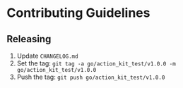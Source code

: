 # Contributing Guidelines

## Releasing

 1. Update `CHANGELOG.md`
 2. Set the tag: `git tag -a go/action_kit_test/v1.0.0 -m go/action_kit_test/v1.0.0`
 3. Push the tag: `git push go/action_kit_test/v1.0.0`
